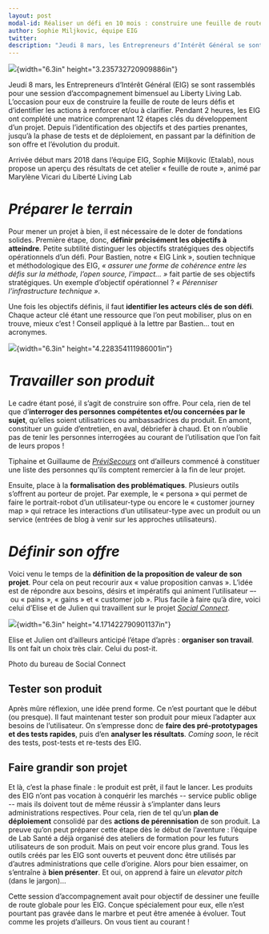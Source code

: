 ```yaml
---
layout: post
modal-id: Réaliser un défi en 10 mois : construire une feuille de route partagée et accepter de la faire évoluer
author: Sophie Miljkovic, équipe EIG
twitter: 
description: "Jeudi 8 mars, les Entrepreneurs d’Intérêt Général se sont rassemblés pour une session d’accompagnement bimensuelle au Liberty Living Lab.  L’occasion pour eux de construire la feuille de route de leurs défis et d’identifier les actions à renforcer et à clarifier."
---
```


![](/img/image1.png){width="6.3in" height="3.235732720909886in"}

Jeudi 8 mars, les Entrepreneurs d’Intérêt Général (EIG) se sont
rassemblés pour une session d’accompagnement bimensuel au Liberty
Living Lab.  L’occasion pour eux de construire la feuille de route de
leurs défis et d’identifier les actions à renforcer et/ou à
clarifier.  Pendant 2 heures, les EIG ont complété une matrice
comprenant 12 étapes clés du développement d’un projet. Depuis
l’identification des objectifs et des parties prenantes, jusqu’à la
phase de tests et de déploiement, en passant par la définition de son
offre et l’évolution du produit.

Arrivée début mars 2018 dans l’équipe EIG, Sophie Miljkovic (Etalab),
nous propose un aperçu des résultats de cet atelier « feuille de
route », animé par Marylène Vicari du Liberté Living Lab

# *Préparer le terrain*

Pour mener un projet à bien, il est nécessaire de le doter de fondations
solides. Première étape, donc, **définir précisément les objectifs à
atteindre**. Petite subtilité distinguer les objectifs stratégiques des
objectifs opérationnels d’un défi. Pour Bastien, notre « EIG Link »,
soutien technique et méthodologique des EIG, *« assurer une forme de
cohérence entre les défis sur la méthode, l’open source, l’impact… »*
fait partie de ses objectifs stratégiques. Un exemple d’objectif
opérationnel ? *« Pérenniser l’infrastructure technique »*.

Une fois les objectifs définis, il faut **identifier les acteurs clés de
son défi**. Chaque acteur clé étant une ressource que l’on peut
mobiliser, plus on en trouve, mieux c’est ! Conseil appliqué à la lettre
par Bastien… tout en acronymes.

![](/img/image2.png){width="6.3in" height="4.228354111986001in"}

# *Travailler son produit*

Le cadre étant posé, il s’agit de construire son offre. Pour cela, rien
de tel que d’**interroger des personnes compétentes et/ou concernées par
le sujet**, qu’elles soient utilisatrices ou ambassadrices du produit.
En amont, constituer un guide d’entretien, en aval, débriefer à chaud.
Et on n’oublie pas de tenir les personnes interrogées au courant de
l’utilisation que l’on fait de leurs propos !

Tiphaine et Guillaume de [*PréviSecours*](https://previsecours.fr/) ont
d’ailleurs commencé à constituer une liste des personnes qu’ils comptent
remercier à la fin de leur projet.

Ensuite, place à la **formalisation des problématiques**. Plusieurs
outils s’offrent au porteur de projet. Par exemple, le « persona » qui
permet de faire le portrait-robot d’un utilisateur-type ou encore le
« customer journey map » qui retrace les interactions d’un
utilisateur-type avec un produit ou un service (entrées de blog à venir
sur les approches utilisateurs).

# *Définir son offre*

Voici venu le temps de la **définition de la proposition de valeur de
son projet**. Pour cela on peut recourir aux « value proposition
canvas ». L’idée est de répondre aux besoins, désirs et impératifs qui
animent l’utilisateur –- ou « pains », « gains » et « customer job ».
Plus facile à faire qu’à dire, voici celui d’Elise et de Julien qui
travaillent sur le projet [*Social Connect*](https://entrepreneur-interet-general.etalab.gouv.fr/defi/2017/09/26/socialconnect/).

![](/img/image3.png){width="6.3in" height="4.171422790901137in"}

Elise et Julien ont d’ailleurs anticipé l’étape d’après : **organiser
son travail**. Ils ont fait un choix très clair. Celui du post-it.

Photo du bureau de Social Connect

## Tester son produit

Après mûre réflexion, une idée prend forme. Ce n’est pourtant que le
début (ou presque). Il faut maintenant tester son produit pour mieux
l’adapter aux besoins de l’utilisateur. On s’empresse donc de **faire
des pré-prototypages et des tests rapides**, puis d’en **analyser les
résultats**. *Coming soon*, le récit des tests, post-tests et re-tests
des EIG.

## Faire grandir son projet

Et là, c’est la phase finale : le produit est prêt, il faut le lancer.
Les produits des EIG n’ont pas vocation à conquérir les marchés --
service public oblige -- mais ils doivent tout de même réussir à
s’implanter dans leurs administrations respectives.  Pour cela, rien
de tel qu’un **plan de déploiement** consolidé par des **actions de
pérennisation** de son produit. La preuve qu’on peut préparer cette
étape dès le début de l’aventure : l’équipe de Lab Santé a déjà
organisé des ateliers de formation pour les futurs utilisateurs de son
produit. Mais on peut voir encore plus grand. Tous les outils créés
par les EIG sont ouverts et peuvent donc être utilisés par d’autres
administrations que celle d’origine.  Alors pour bien essaimer, on
s’entraîne à **bien présenter**.  Et oui, on apprend à faire un
*elevator pitch* (dans le jargon)...

Cette session d’accompagnement avait pour objectif de dessiner une
feuille de route globale pour les EIG.  Conçue spécialement pour eux,
elle n’est pourtant pas gravée dans le marbre et peut être amenée à
évoluer. Tout comme les projets d’ailleurs. On vous tient au courant !
